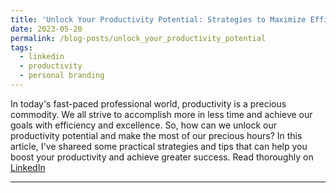 ```yaml
---
title: 'Unlock Your Productivity Potential: Strategies to Maximize Efficiency'
date: 2023-05-20
permalink: /blog-posts/unlock_your_productivity_potential
tags:
  - linkedin
  - productivity
  - personal branding
---
```


In today's fast-paced professional world, productivity is a precious commodity. We all strive to accomplish more in less time and achieve our goals with efficiency and excellence. So, how can we unlock our productivity potential and make the most of our precious hours? In this article, I've shareed some practical strategies and tips that can help you boost your productivity and achieve greater success. Read thoroughly on [LinkedIn](https://www.linkedin.com/pulse/unlock-your-productivity-potential-strategies-maximize-zain-ramzan?trackingId=ALjBIOYmSPa0T7UQZI2BnA%3D%3D&lipi=urn%3Ali%3Apage%3Ad_flagship3_profile_view_base_recent_activity_content_view%3BOiIyBUFFS%2FOoFPFGolmTvQ%3D%3D)
 
------
